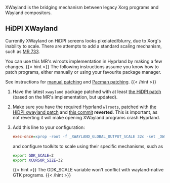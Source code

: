 XWayland is the bridging mechanism between legacy Xorg programs and Wayland
compositors.

## HiDPI XWayland

Currently XWayland on HiDPI screens looks pixelated/blurry, due to Xorg's
inability to scale.
There are attempts to add a standard scaling mechanism, such as [MR 733](https://gitlab.freedesktop.org/xorg/xserver/-/merge_requests/733).

You can use this MR's wlroots implementation in Hyprland by making a few changes.
{{< hint >}}
The following instructions assume you know how to patch programs, either
manually or using your favourite package manager.

See instructions for [manual patching](https://www.howtogeek.com/415442/how-to-apply-a-patch-to-a-file-and-create-patches-in-linux/)
and [Pacman patching](https://wiki.archlinux.org/title/Patching_packages).
{{< /hint >}}

1. Have the latest `xwayland` package patched with at least
    [the HiDPI patch](https://github.com/hyprwm/Hyprland/blob/main/nix/xwayland-hidpi.patch)
    (based on the MR's implementation, but updated).

2. Make sure you have the required Hyprland `wlroots`, patched with
    [the HiDPI xwayland patch](https://gitlab.freedesktop.org/lilydjwg/wlroots/-/commit/6c5ffcd1fee9e44780a6a8792f74ecfbe24a1ca7)
    and [this commit](https://gitlab.freedesktop.org/wlroots/wlroots/-/commit/18595000f3a21502fd60bf213122859cc348f9af)
    **reverted**. This is important, as not reverting it will make opening XWayland
    programs crash Hyprland.

3. Add this line to your configuration:

    ```ini
    exec-once=xprop -root -f _XWAYLAND_GLOBAL_OUTPUT_SCALE 32c -set _XWAYLAND_GLOBAL_OUTPUT_SCALE 2
    ```

    and configure toolkits to scale using their specific mechanisms, such as

    ```sh
    export GDK_SCALE=2
    export XCURSOR_SIZE=32
    ```

    {{< hint >}}
    The GDK_SCALE variable won't conflict with wayland-native GTK programs.
    {{< /hint >}}
